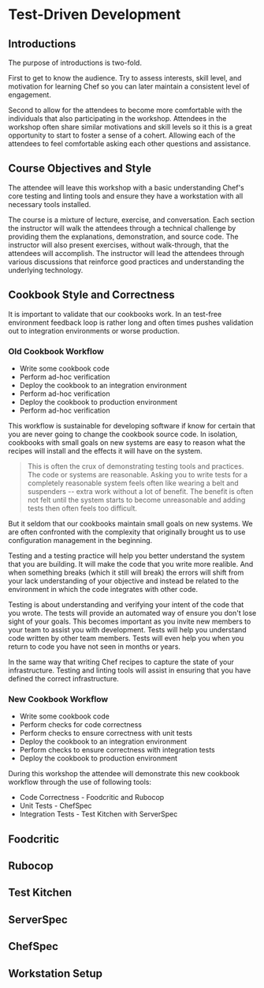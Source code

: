# Test-Driven Development

## Introductions

The purpose of introductions is two-fold. 

First to get to know the audience. Try to assess interests, skill level, and motivation for learning Chef so you can later maintain a consistent level of engagement.

Second to allow for the attendees to become more comfortable with the individuals that also participating in the workshop. Attendees in the workshop often share similar motivations and skill levels so it this is a great opportunity to start to foster a sense of a cohert. Allowing each of the attendees to feel comfortable asking each other questions and assistance.

## Course Objectives and Style

The attendee will leave this workshop with a basic understanding Chef's core testing and linting tools and ensure they have a workstation with all necessary tools installed.

The course is a mixture of lecture, exercise, and conversation. Each section the instructor will walk the attendees through a technical challenge by providing them the explanations, demonstration, and source code. The instructor will also present exercises, without walk-through, that the attendees will accomplish. The instructor will lead the attendees through various discussions that reinforce good practices and understanding the underlying technology. 

## Cookbook Style and Correctness

It is important to validate that our cookbooks work. In an test-free environment feedback loop is rather long and often times pushes validation out to integration environments or worse production.

### Old Cookbook Workflow

* Write some cookbook code
* Perform ad-hoc verification
* Deploy the cookbook to an integration environment
* Perform ad-hoc verification
* Deploy the cookbook to production environment
* Perform ad-hoc verification

This workflow is sustainable for developing software if know for certain that you are never going to change the cookbook source code. In isolation, cookbooks with small goals on new systems are easy to reason what the recipes will install and the effects it will have on the system.

> This is often the crux of demonstrating testing tools and practices. The code or systems are reasonable. Asking you to write tests for a completely reasonable system feels often like wearing a belt and suspenders -- extra work without a lot of benefit. The benefit is often not felt until the system starts to become unreasonable and adding tests then often feels too difficult.

But it seldom that our cookbooks maintain small goals on new systems. We are often confronted with the complexity that originally brought us to use configuration management in the beginning.

Testing and a testing practice will help you better understand the system that you are building. It will make the code that you write more realible. And when something breaks (which it still will break) the errors will shift from your lack understanding of your objective and instead be related to the environment in which the code integrates with other code.

Testing is about understanding and verifying your intent of the code that you wrote. The tests will provide an automated way of ensure you don't lose sight of your goals. This becomes important as you invite new members to your team to assist you with development. Tests will help you understand code written by other team members. Tests will even help you when you return to code you have not seen in months or years.

In the same way that writing Chef recipes to capture the state of your infrastructure. Testing and linting tools will assist in ensuring that you have defined the correct infrastructure.

### New Cookbook Workflow

* Write some cookbook code
* Perform checks for code correctness
* Perform checks to ensure correctness with unit tests
* Deploy the cookbook to an integration environment
* Perform checks to ensure correctness with integration tests
* Deploy the cookbook to production environment

During this workshop the attendee will demonstrate this new cookbook workflow through the use of following tools:

* Code Correctness - Foodcritic and Rubocop
* Unit Tests - ChefSpec
* Integration Tests - Test Kitchen with ServerSpec

## Foodcritic

## Rubocop

## Test Kitchen

## ServerSpec

## ChefSpec

## Workstation Setup

